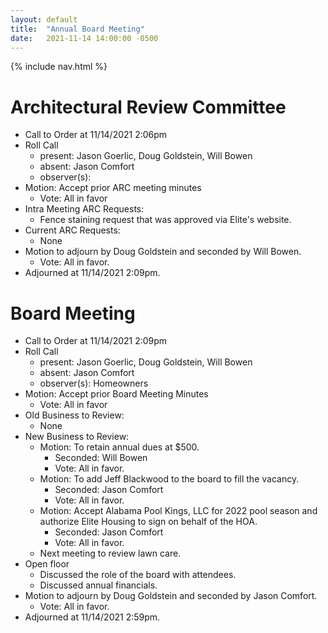 ```yaml
---
layout: default
title:  "Annual Board Meeting"
date:   2021-11-14 14:00:00 -0500
---
```


{% include nav.html %}

# Architectural Review Committee

- Call to Order at 11/14/2021 2:06pm
- Roll Call
    - present: Jason Goerlic, Doug Goldstein, Will Bowen
    - absent: Jason Comfort
    - observer(s):
- Motion: Accept prior ARC meeting minutes
  - Vote: All in favor
- Intra Meeting ARC Requests:
  - Fence staining request that was approved via Elite's website.
- Current ARC Requests:
  - None
- Motion to adjourn by Doug Goldstein and seconded by Will Bowen.
  - Vote: All in favor.
- Adjourned at 11/14/2021 2:09pm.

# Board Meeting

- Call to Order at 11/14/2021 2:09pm
- Roll Call
    - present: Jason Goerlic, Doug Goldstein, Will Bowen
    - absent: Jason Comfort
    - observer(s): Homeowners
- Motion: Accept prior Board Meeting Minutes
  - Vote: All in favor
- Old Business to Review:
  - None
- New Business to Review:
  - Motion: To retain annual dues at $500.
    - Seconded: Will Bowen
    - Vote: All in favor.
  - Motion: To add Jeff Blackwood to the board to fill the vacancy.
    - Seconded: Jason Comfort
    - Vote: All in favor.
  - Motion: Accept Alabama Pool Kings, LLC for 2022 pool season and authorize Elite Housing to sign on behalf of the HOA.
    - Seconded: Jason Comfort
    - Vote: All in favor.
  - Next meeting to review lawn care.
- Open floor
  - Discussed the role of the board with attendees.
  - Discussed annual financials.
- Motion to adjourn by Doug Goldstein and seconded by Jason Comfort.
  - Vote: All in favor.
- Adjourned at 11/14/2021 2:59pm.
